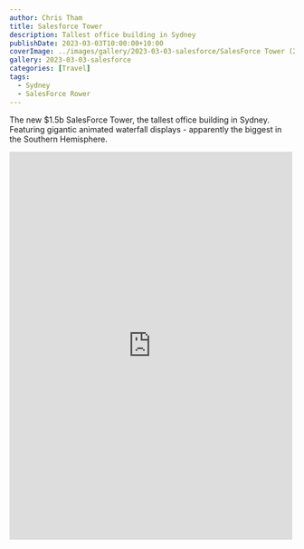 ```yaml
---
author: Chris Tham
title: Salesforce Tower
description: Tallest office building in Sydney
publishDate: 2023-03-03T10:00:00+10:00
coverImage: ../images/gallery/2023-03-03-salesforce/SalesForce Tower (2).jpeg
gallery: 2023-03-03-salesforce
categories: [Travel]
tags:
  - Sydney
  - SalesForce Rower
---
```


The new $1.5b SalesForce Tower, the tallest office building in Sydney. Featuring gigantic animated waterfall displays - apparently the biggest in the Southern Hemisphere.

<iframe src="https://www.facebook.com/plugins/post.php?href=https%3A%2F%2Fwww.facebook.com%2Fchris1.tham%2Fposts%2Fpfbid0vu3CnuvEyWs3LAVkuqxXrahc3LAQbpww89ts3usVbmN1BE7A6XJF9SSqpvpGjK4Rl&show_text=true&width=500" width="500" height="684" style="border:none;overflow:hidden" scrolling="no" frameborder="0" allowfullscreen="true" allow="autoplay; clipboard-write; encrypted-media; picture-in-picture; web-share"></iframe>